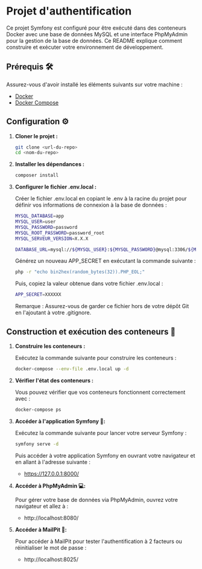 # Projet d'authentification

Ce projet Symfony est configuré pour être exécuté dans des conteneurs Docker avec une base de données MySQL et une interface PhpMyAdmin pour la gestion de la base de données. Ce README explique comment construire et exécuter votre environnement de développement.

## Prérequis 🛠️

Assurez-vous d'avoir installé les éléments suivants sur votre machine :

- [Docker](https://www.docker.com/get-started)
- [Docker Compose](https://docs.docker.com/compose/)

## Configuration ⚙️

1. **Cloner le projet :**

   ```bash
   git clone <url-du-repo>
   cd <nom-du-repo>
   ```

2. **Installer les dépendances :**
   
    ```bash
   composer install
   ```
3. **Configurer le fichier .env.local :**

    Créer le fichier .env.local en copiant le .env à la racine du projet pour définir vos informations de connexion à la base de données :
    ```bash
    MYSQL_DATABASE=app
    MYSQL_USER=user
    MYSQL_PASSWORD=password
    MYSQL_ROOT_PASSWORD=password_root
    MYSQL_SERVEUR_VERSION=X.X.X

    DATABASE_URL=mysql://${MYSQL_USER}:${MYSQL_PASSWORD}@mysql:3306/${MYSQL_DATABASE}?serverVersion=${MYSQL_SERVEUR_VERSION}
    ```
    Générez un nouveau APP_SECRET en exécutant la commande suivante : 
    ```bash
    php -r "echo bin2hex(random_bytes(32)).PHP_EOL;"
    ```

    Puis, copiez la valeur obtenue dans votre fichier .env.local : 
    ```bash
    APP_SECRET=XXXXXX
    ```

    Remarque : Assurez-vous de garder ce fichier hors de votre dépôt Git en l'ajoutant à votre .gitignore.

## Construction et exécution des conteneurs 🐋

1. **Construire les conteneurs :**
   
   Exécutez la commande suivante pour construire les conteneurs :
    ```bash
   docker-compose --env-file .env.local up -d
   ```

2. **Vérifier l'état des conteneurs :**
   
   Vous pouvez vérifier que vos conteneurs fonctionnent correctement avec :
   ```bash
   docker-compose ps
   ```

3. **Accéder à l'application Symfony 🎼:**


   Exécutez la commande suivante pour lancer votre serveur Symfony :
    ```bash
   symfony serve -d
   ```
   
   Puis accéder à votre application Symfony en ouvrant votre navigateur et en allant à l'adresse suivante :

   - https://127.0.0.1:8000/
   
4. **Accéder à PhpMyAdmin 💻:**
   
   Pour gérer votre base de données via PhpMyAdmin, ouvrez votre navigateur et allez à :
   - http://localhost:8080/

5. **Accéder à MailPit 📧:**
   
   Pour accéder à MailPit pour tester l'authentification à 2 facteurs ou réinitialiser le mot de passe : 
   - http://localhost:8025/